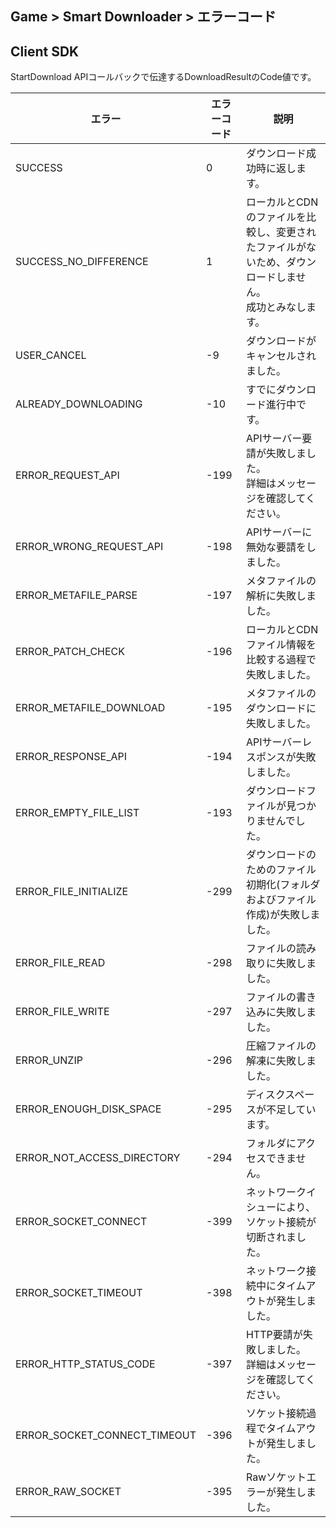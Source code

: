 ## Game > Smart Downloader > エラーコード

## Client SDK

StartDownload APIコールバックで伝達するDownloadResultのCode値です。

| エラー | エラーコード | 説明 |
|--------|-------|-------|
| SUCCESS | 0 | ダウンロード成功時に返します。 |
| SUCCESS_NO_DIFFERENCE | 1 | ローカルとCDNのファイルを比較し、変更されたファイルがないため、ダウンロードしません。<br>成功とみなします。 |
| USER_CANCEL | -9 | ダウンロードがキャンセルされました。 |
| ALREADY_DOWNLOADING | -10 | すでにダウンロード進行中です。 |
| ERROR_REQUEST_API | -199 | APIサーバー要請が失敗しました。<br>詳細はメッセージを確認してください。 |
| ERROR_WRONG_REQUEST_API | -198 | APIサーバーに無効な要請をしました。 |
| ERROR_METAFILE_PARSE | -197 | メタファイルの解析に失敗しました。 |
| ERROR_PATCH_CHECK | -196 | ローカルとCDNファイル情報を比較する過程で失敗しました。 |
| ERROR_METAFILE_DOWNLOAD | -195 | メタファイルのダウンロードに失敗しました。 |
| ERROR_RESPONSE_API | -194 | APIサーバーレスポンスが失敗しました。 |
| ERROR_EMPTY_FILE_LIST | -193 | ダウンロードファイルが見つかりませんでした。 |
| ERROR_FILE_INITIALIZE | -299 | ダウンロードのためのファイル初期化(フォルダおよびファイル作成)が失敗しました。 |
| ERROR_FILE_READ | -298 | ファイルの読み取りに失敗しました。 |
| ERROR_FILE_WRITE | -297 | ファイルの書き込みに失敗しました。 |
| ERROR_UNZIP | -296 | 圧縮ファイルの解凍に失敗しました。 |
| ERROR_ENOUGH_DISK_SPACE | -295 | ディスクスペースが不足しています。 |
| ERROR_NOT_ACCESS_DIRECTORY | -294 | フォルダにアクセスできません。 |
| ERROR_SOCKET_CONNECT | -399 | ネットワークイシューにより、ソケット接続が切断されました。 |
| ERROR_SOCKET_TIMEOUT | -398 | ネットワーク接続中にタイムアウトが発生しました。 |
| ERROR_HTTP_STATUS_CODE | -397 | HTTP要請が失敗しました。<br>詳細はメッセージを確認してください。 |
| ERROR_SOCKET_CONNECT_TIMEOUT | -396 | ソケット接続過程でタイムアウトが発生しました。 |
| ERROR_RAW_SOCKET | -395 | Rawソケットエラーが発生しました。 |
